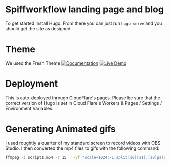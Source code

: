 # Spiffworkflow landing page and blog

To get started install Hugo. From there you can just run ```hugo serve``` and you should get the site as designed.

# Theme
We used the Fresh Theme
[![Documentation](https://img.shields.io/badge/Documentation-red)](https://stefma.github.io/hugo-fresh) 
[![Live Demo](https://img.shields.io/badge/Live%20Demo-blue)](https://hugo-fresh.vercel.app)

# Deployment
This is auto-deployed through CloudFlare's pages.  Please be sure that the correct version of Hugo is set in Cloud Flare's Workers & Pages / Settings / Environment Variables.

# Generating Animated gifs 
I used roughtly a quarter of my standard screen to record videos with OBS Studio.
I then converted the mp4 files to gifs with the following command:
```bash
ffmpeg -i scripts.mp4 -r 15   -vf "scale=1024:-1,split[s0][s1];[s0]palettegen[p];[s1][p]paletteuse" scripts.gif 
```
